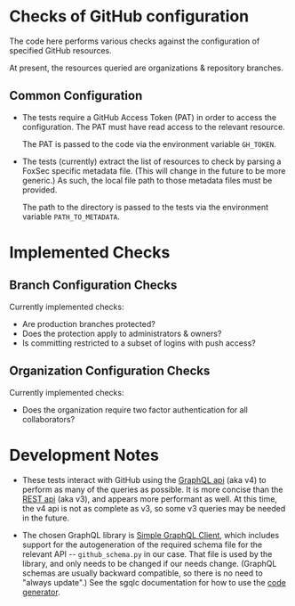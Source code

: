 # Checks of GitHub configuration

The code here performs various checks against the configuration of specified
GitHub resources.

At present, the resources queried are organizations & repository branches.

## Common Configuration

* The tests require a GitHub Access Token (PAT) in order to access the
  configuration. The PAT must have read access to the relevant resource.

  The PAT is passed to the code via the environment variable `GH_TOKEN`.

* The tests (currently) extract the list of resources to check by parsing a
  FoxSec specific metadata file. (This will change in the future to be more
  generic.) As such, the local file path to those metadata files must be
  provided.

  The path to the directory is passed to the tests via the environment variable
  `PATH_TO_METADATA`.

# Implemented Checks

## Branch Configuration Checks

Currently implemented checks:
- Are production branches protected?
- Does the protection apply to administrators & owners?
- Is committing restricted to a subset of logins with push access?

## Organization Configuration Checks

Currently implemented checks:
- Does the organization require two factor authentication for all collaborators?

# Development Notes

- These tests interact with GitHub using the [GraphQL api][gql-api] (aka v4) to
  perform as many of the queries as possible. It is more concise than the [REST
  api][rest-api] (aka v3), and appears more performant as well. At this time,
  the v4 api is not as complete as v3, so some v3 queries may be needed in the
  future.

- The chosen GraphQL library is [Simple GraphQL Client][sgqlc], which includes support
  for the autogeneration of the required schema file for the relevant API --
  `github_schema.py` in our case. That file is used by the library, and only
  needs to be changed if our needs change. (GraphQL schemas are usually backward
  compatible, so there is no need to "always update".) See the sgqlc
  documentation for how to use the [code generator][sgqlc-cg].


<!-- References -->

[gql-api]: https://docs.github.com/en/free-pro-team@latest/graphql
[rest-api]: https://docs.github.com/en/free-pro-team@latest/rest
[sgqlc]: https://github.com/profusion/sgqlc
[sgqlc-cg]: https://github.com/profusion/sgqlc#code-generator
